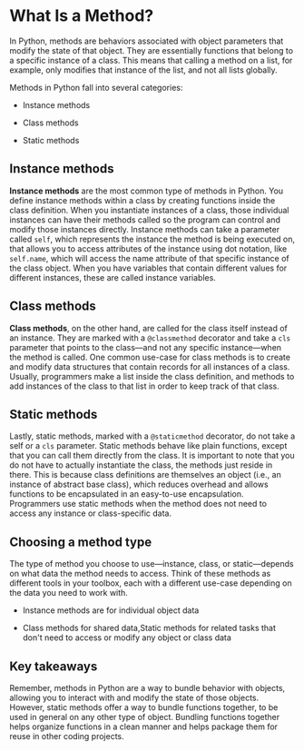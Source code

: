 # What Is a Method?
In Python, methods are behaviors associated with object parameters that modify the state of that object. They are essentially functions that belong to a specific instance of a class. This means that calling a method on a list, for example, only modifies that instance of the list, and not all lists globally. 

Methods in Python fall into several categories: 

- Instance methods

- Class methods

- Static methods

## Instance methods
**Instance methods** are the most common type of methods in Python. You define instance methods within a class by creating functions inside the class definition. When you instantiate instances of a class, those individual instances can have their methods called so the program can control and modify those instances directly. Instance methods can take a parameter called `self`, which represents the instance the method is being executed on, that allows you to access attributes of the instance using dot notation, like `self.name`, which will access the name attribute of that specific instance of the class object. When you have variables that contain different values for different instances, these are called instance variables.

## Class methods
**Class methods**, on the other hand, are called for the class itself instead of an instance. They are marked with a `@classmethod` decorator and take a `cls` parameter that points to the class—and not any specific instance—when the method is called. One common use-case for class methods is to create and modify data structures that contain records for all instances of a class. Usually, programmers make a list inside the class definition, and methods to add instances of the class to that list in order to keep track of that class. 

## Static methods
Lastly, static methods, marked with a `@staticmethod` decorator, do not take a self or a `cls` parameter. Static methods behave like plain functions, except that you can call them directly from the class. It is important to note that you do not have to actually instantiate the class, the methods just reside in there. This is because class definitions are themselves an object (i.e., an instance of abstract base class), which reduces overhead and allows functions to be encapsulated in an easy-to-use encapsulation. Programmers use static methods when the method does not need to access any instance or class-specific data.

## Choosing a method type
The type of method you choose to use—instance, class, or static—depends on what data the method needs to access. Think of these methods as different tools in your toolbox, each with a different use-case depending on the data you need to work with. 

- Instance methods are for individual object data

- Class methods for shared data,Static methods for related tasks that don't need to access or modify any object or class data

## Key takeaways
Remember, methods in Python are a way to bundle behavior with objects, allowing you to interact with and modify the state of those objects. However, static methods offer a way to bundle functions together, to be used in general on any other type of object. Bundling functions together helps organize functions in a clean manner and helps package them for reuse in other coding projects.